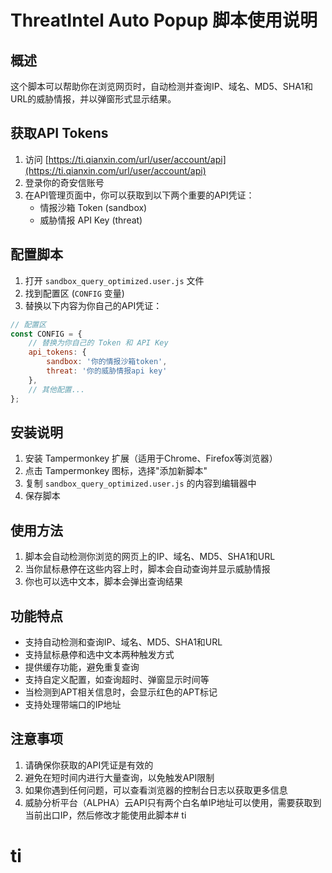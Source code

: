 # ThreatIntel Auto Popup 脚本使用说明

## 概述

这个脚本可以帮助你在浏览网页时，自动检测并查询IP、域名、MD5、SHA1和URL的威胁情报，并以弹窗形式显示结果。

## 获取API Tokens

1. 访问 [https://ti.qianxin.com/url/user/account/api](https://ti.qianxin.com/url/user/account/api)
2. 登录你的奇安信账号
3. 在API管理页面中，你可以获取到以下两个重要的API凭证：
   - 情报沙箱 Token (sandbox)
   - 威胁情报 API Key (threat)

## 配置脚本

1. 打开 `sandbox_query_optimized.user.js` 文件
2. 找到配置区 (`CONFIG` 变量)
3. 替换以下内容为你自己的API凭证：

```javascript
// 配置区
const CONFIG = {
    // 替换为你自己的 Token 和 API Key
    api_tokens: {
        sandbox: '你的情报沙箱token',
        threat: '你的威胁情报api key'
    },
    // 其他配置...
};
```

## 安装说明

1. 安装 Tampermonkey 扩展（适用于Chrome、Firefox等浏览器）
2. 点击 Tampermonkey 图标，选择"添加新脚本"
3. 复制 `sandbox_query_optimized.user.js` 的内容到编辑器中
4. 保存脚本

## 使用方法

1. 脚本会自动检测你浏览的网页上的IP、域名、MD5、SHA1和URL
2. 当你鼠标悬停在这些内容上时，脚本会自动查询并显示威胁情报
3. 你也可以选中文本，脚本会弹出查询结果

## 功能特点

- 支持自动检测和查询IP、域名、MD5、SHA1和URL
- 支持鼠标悬停和选中文本两种触发方式
- 提供缓存功能，避免重复查询
- 支持自定义配置，如查询超时、弹窗显示时间等
- 当检测到APT相关信息时，会显示红色的APT标记
- 支持处理带端口的IP地址

## 注意事项

1. 请确保你获取的API凭证是有效的
2. 避免在短时间内进行大量查询，以免触发API限制
3. 如果你遇到任何问题，可以查看浏览器的控制台日志以获取更多信息
4. 威胁分析平台（ALPHA）云API只有两个白名单IP地址可以使用，需要获取到当前出口IP，然后修改才能使用此脚本# ti
# ti
